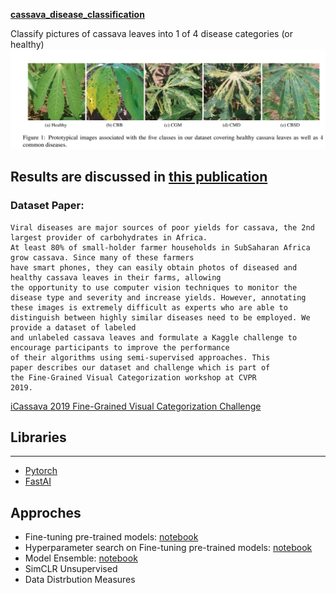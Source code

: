 **[cassava_disease_classification](https://drive.google.com/file/d/12PlHbi63GzxOCFKtexuY2-BuHXOZD2d5/view?usp=sharing)**

Classify pictures of cassava leaves into 1 of 4 disease categories (or healthy)
![alt text](images/cassava.png)

## Results are discussed in [this publication](https://drive.google.com/file/d/12PlHbi63GzxOCFKtexuY2-BuHXOZD2d5/view?usp=sharing)



### Dataset Paper:
```
Viral diseases are major sources of poor yields for cassava, the 2nd largest provider of carbohydrates in Africa.
At least 80% of small-holder farmer households in SubSaharan Africa grow cassava. Since many of these farmers
have smart phones, they can easily obtain photos of diseased and healthy cassava leaves in their farms, allowing
the opportunity to use computer vision techniques to monitor the disease type and severity and increase yields. However, annotating these images is extremely difficult as experts who are able to distinguish between highly similar diseases need to be employed. We provide a dataset of labeled
and unlabeled cassava leaves and formulate a Kaggle challenge to encourage participants to improve the performance
of their algorithms using semi-supervised approaches. This
paper describes our dataset and challenge which is part of
the Fine-Grained Visual Categorization workshop at CVPR
2019. 
```
[iCassava 2019 Fine-Grained Visual Categorization Challenge](https://arxiv.org/pdf/1908.02900.pdf)

## Libraries
----------------------

- [Pytorch](https://pytorch.org/)
- [FastAI](https://www.fast.ai/)

## Approches

- Fine-tuning  pre-trained  models: [notebook](https://github.com/IsraelAbebe/cassava_disease_classification/blob/master/Finetuning.ipynb)
- Hyperparameter search on Fine-tuning  pre-trained  models: [notebook](https://github.com/IsraelAbebe/cassava_disease_classification/blob/master/Hyperparameter_search_pytorch.ipynb)
- Model Ensemble: [notebook](https://github.com/IsraelAbebe/cassava_disease_classification/blob/master/Ensamble.ipynb)
- SimCLR Unsupervised
- Data Distrbution Measures
